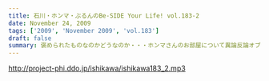 ```yaml
---
title: 石川・ホンマ・ぶるんのBe-SIDE Your Life! vol.183-2
date: November 24, 2009
tags: ['2009', 'November 2009', 'vol.183']
draft: false
summary: 褒められたものなのかどうなのか・・・ホンマさんのお部屋について異論反論オブジェクション！の回。NAMAE
---
```


http://project-phi.ddo.jp/ishikawa/ishikawa183_2.mp3